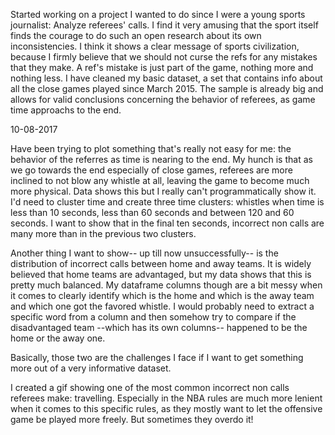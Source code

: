 Started working on a project I wanted to do since I were a young sports journalist: Analyze referees' calls. 
I find it very amusing that the sport itself finds the courage to do such an open research about its own inconsistencies. 
I think it shows a clear message of sports civilization, because I firmly believe that we should not curse the refs for any 
mistakes that they make. A ref's mistake is just part of the game, nothing more and nothing less. 
I have cleaned my basic dataset, a set that contains info about all the close games played since March 2015. The sample is 
already big and allows for valid conclusions concerning the behavior of referees, as game time approachs to the end. 

10-08-2017

Have been trying to plot something that's really not easy for me: the behavior of the referres as time is nearing to the end. My hunch is that as we go towards the end especially of close games, referees are more inclined to not blow any whistle at all, leaving the game to become much more physical. Data shows this but I really can't programmatically show it. I'd need to cluster time and create three time clusters: whistles when time is less than 10 seconds, less than 60 seconds and between 120 and 60 seconds. I want to show that in the final ten seconds, incorrect non calls are many more than in the previous two clusters. 

Another thing I want to show-- up till now unsuccessfully-- is the distribution of incorrect calls between home and away teams. It is widely believed that home teams are advantaged, but my data shows that this is pretty much balanced. My dataframe columns though are a bit messy when it comes to clearly identify which is the home and which is the away team and which one got the favored whistle. I would probably need to extract a specific word from a column and then somehow try to compare if the disadvantaged team --which has its own columns-- happened to be the home or the away one. 

Basically, those two are the challenges I face if I want to get something more out of a very informative dataset. 

I created a gif showing one of the most common incorrect non calls referees make: travelling. Especially in the NBA rules are much more lenient when it comes to this specific rules, as they mostly want to let the offensive game be played more freely. But sometimes they overdo it!  